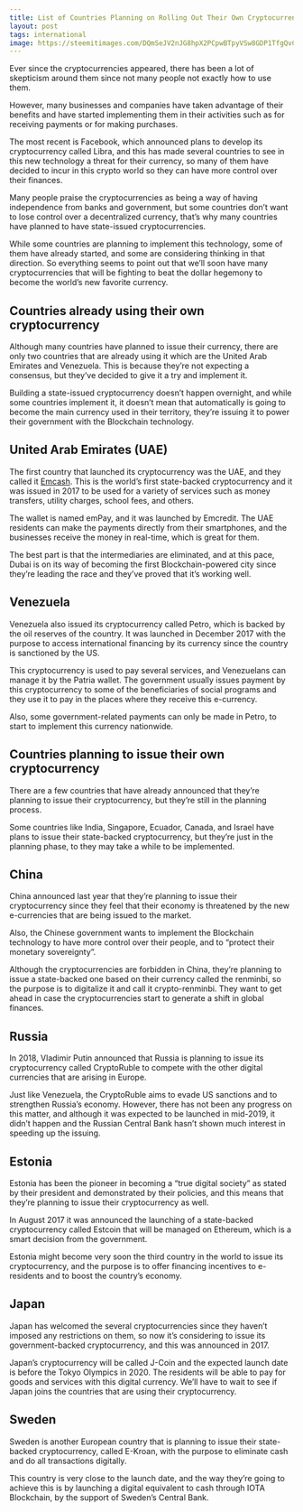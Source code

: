 ```yaml
---
title: List of Countries Planning on Rolling Out Their Own Cryptocurrencies
layout: post
tags: international
image: https://steemitimages.com/DQmSeJV2nJG8hpX2PCpwBTpyVSw8GDP1TfgQvCJxuZXoshv/Crypto-race-header.jpg
---
```

Ever since the cryptocurrencies appeared, there has been a lot of skepticism around them since not many people not exactly how to use them.

However, many businesses and companies have taken advantage of their benefits and have started implementing them in their activities such as for receiving payments or for making purchases.

The most recent is Facebook, which announced plans to develop its cryptocurrency called Libra, and this has made several countries to see in this new technology a threat for their currency, so many of them have decided to incur in this crypto world so they can have more control over their finances.

Many people praise the cryptocurrencies as being a way of having independence from banks and government, but some countries don’t want to lose control over a decentralized currency, that’s why many countries have planned to have state-issued cryptocurrencies.

While some countries are planning to implement this technology, some of them have already started, and some are considering thinking in that direction. So everything seems to point out that we’ll soon have many cryptocurrencies that will be fighting to beat the dollar hegemony to become the world’s new favorite currency.

## Countries already using their own cryptocurrency

Although many countries have planned to issue their currency, there are only two countries that are already using it which are the United Arab Emirates and Venezuela. This is because they’re not expecting a consensus, but they’ve decided to give it a try and implement it.

Building a state-issued cryptocurrency doesn’t happen overnight, and while some countries implement it, it doesn’t mean that automatically is going to become the main currency used in their territory, they’re issuing it to power their government with the Blockchain technology.

## United Arab Emirates (UAE)

The first country that launched its cryptocurrency was the UAE, and they called it [Emcash](https://www.ccn.com/dubai-to-launch-blockchain-payments-with-state-digital-currency-emcash/). This is the world’s first state-backed cryptocurrency and it was issued in 2017 to be used for a variety of services such as money transfers, utility charges, school fees, and others.

The wallet is named emPay, and it was launched by Emcredit. The UAE residents can make the payments directly from their smartphones, and the businesses receive the money in real-time, which is great for them.

The best part is that the intermediaries are eliminated, and at this pace, Dubai is on its way of becoming the first Blockchain-powered city since they’re leading the race and they’ve proved that it’s working well.

## Venezuela

Venezuela also issued its cryptocurrency called Petro, which is backed by the oil reserves of the country. It was launched in December 2017 with the purpose to access international financing by its currency since the country is sanctioned by the US.

This cryptocurrency is used to pay several services, and Venezuelans can manage it by the Patria wallet. The government usually issues payment by this cryptocurrency to some of the beneficiaries of social programs and they use it to pay in the places where they receive this e-currency.

Also, some government-related payments can only be made in Petro, to start to implement this currency nationwide.

## Countries planning to issue their own cryptocurrency

There are a few countries that have already announced that they’re planning to issue their cryptocurrency, but they’re still in the planning process.

Some countries like India, Singapore, Ecuador, Canada, and Israel have plans to issue their state-backed cryptocurrency, but they’re just in the planning phase, to they may take a while to be implemented.

## China

China announced last year that they’re planning to issue their cryptocurrency since they feel that their economy is threatened by the new e-currencies that are being issued to the market.

Also, the Chinese government wants to implement the Blockchain technology to have more control over their people, and to “protect their monetary sovereignty”.

Although the cryptocurrencies are forbidden in China, they’re planning to issue a state-backed one based on their currency called the renminbi, so the purpose is to digitalize it and call it crypto-renminbi. They want to get ahead in case the cryptocurrencies start to generate a shift in global finances.

## Russia

In 2018, Vladimir Putin announced that Russia is planning to issue its cryptocurrency called CryptoRuble to compete with the other digital currencies that are arising in Europe.

Just like Venezuela, the CryptoRuble aims to evade US sanctions and to strengthen Russia’s economy. However, there has not been any progress on this matter, and although it was expected to be launched in mid-2019, it didn’t happen and the Russian Central Bank hasn’t shown much interest in speeding up the issuing.

## Estonia

Estonia has been the pioneer in becoming a “true digital society” as stated by their president and demonstrated by their policies, and this means that they’re planning to issue their cryptocurrency as well.

In August 2017 it was announced the launching of a state-backed cryptocurrency called Estcoin that will be managed on Ethereum, which is a smart decision from the government.

Estonia might become very soon the third country in the world to issue its cryptocurrency, and the purpose is to offer financing incentives to e-residents and to boost the country’s economy.

## Japan

Japan has welcomed the several cryptocurrencies since they haven’t imposed any restrictions on them, so now it’s considering to issue its government-backed cryptocurrency, and this was announced in 2017.

Japan’s cryptocurrency will be called J-Coin and the expected launch date is before the Tokyo Olympics in 2020. The residents will be able to pay for goods and services with this digital currency. We’ll have to wait to see if Japan joins the countries that are using their cryptocurrency.

## Sweden

Sweden is another European country that is planning to issue their state-backed cryptocurrency, called E-Kroan, with the purpose to eliminate cash and do all transactions digitally.

This country is very close to the launch date, and the way they’re going to achieve this is by launching a digital equivalent to cash through IOTA Blockchain, by the support of Sweden’s Central Bank.

